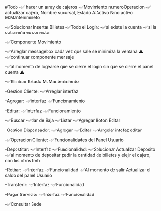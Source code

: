 #Todo
-✅ hacer un array de cajeros
-✅Movimiento numeroOperacion
-✅ actualizar cajero, Nombre sucursal, Estado A:Activo N:no activo M:Mantenimineto

-✅Solucionar Insertar Billetes
-✅Todo el Login:
-✅si existe la cuenta
-✅si la cotraseña es correcta

-✅Componente Movimiento

-✅Arreglar messagebox cada vez que sale se minimiza la ventana ⚠️
-✅continuar componente mensaje

-✅al momento de logearse que se cierre el login sin que se cierre el panel cuenta ⚠️

-✅Eliminar Estado M: Mantenimiento

-Gestion Cliente:
-✅Arreglar interfaz

-Agregar:
-✅interfaz
-✅Funcionamiento

-Editar:
-✅interfaz
-✅Funcionamiento

-✅Buscar
-✅dar de Baja
-✅Listar
-✅Agregar Boton Editar

-Gestion Dispensador:
-✅Agregar
-✅Editar
-✅Arrgelar intefaz editar

-✅Operacion Cliente:
-✅Funcionalidades del Panel Usuario

-Depostitar:
-✅Interfaz
-✅Funcionalidad:
-✅Solucionar Actualizar Deposito
-✅al momento de depositar pedir la cantidad de billetes y elejir el cajero, con los otros tmb

-Retirar:
-✅Interfaz
-✅Funcionalidad
-✅Al momento de salir Actualizar el saldo del panel Usuario

-Transferir:
-✅Interfaz
-✅Funcionalidad

-Pagar Servicio:
-✅Interfaz
-✅Funcionalidad

-✅Consultar Sede
